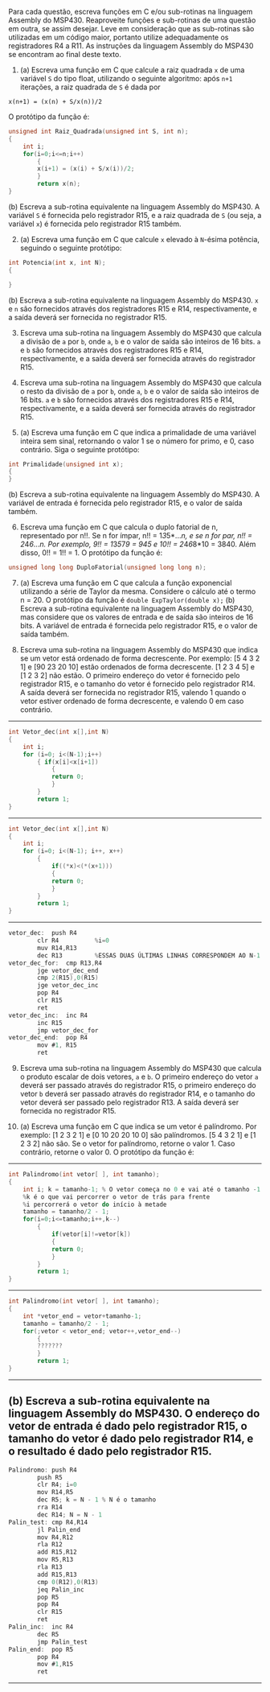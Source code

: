 Para cada questão, escreva funções em C e/ou sub-rotinas na linguagem Assembly do MSP430. Reaproveite funções e sub-rotinas de uma questão em outra, se assim desejar. Leve em consideração que as sub-rotinas são utilizadas em um código maior, portanto utilize adequadamente os registradores R4 a R11. As instruções da linguagem Assembly do MSP430 se encontram ao final deste texto.

1. (a) Escreva uma função em C que calcule a raiz quadrada `x` de uma variável `S` do tipo float, utilizando o seguinte algoritmo: após `n+1` iterações, a raiz quadrada de `S` é dada por

```
x(n+1) = (x(n) + S/x(n))/2
```

O protótipo da função é:

```C
unsigned int Raiz_Quadrada(unsigned int S, int n);
{
	int i;
	for(i=0;i<=n;i++)
		{
		x(i+1) = (x(i) + S/x(i))/2;
		}
		return x(n);
}
```

(b) Escreva a sub-rotina equivalente na linguagem Assembly do MSP430. A variável `S` é fornecida pelo registrador R15, e a raiz quadrada de `S` (ou seja, a variável `x`) é fornecida pelo registrador R15 também.


2. (a) Escreva uma função em C que calcule `x` elevado à `N`-ésima potência, seguindo o seguinte protótipo: 

```C
int Potencia(int x, int N);
{

}
```

(b) Escreva a sub-rotina equivalente na linguagem Assembly do MSP430. `x` e `n` são fornecidos através dos registradores R15 e R14, respectivamente, e a saída deverá ser fornecida no registrador R15.

3. Escreva uma sub-rotina na linguagem Assembly do MSP430 que calcula a divisão de `a` por `b`, onde `a`, `b` e o valor de saída são inteiros de 16 bits. `a` e `b` são fornecidos através dos registradores R15 e R14, respectivamente, e a saída deverá ser fornecida através do registrador R15.

4. Escreva uma sub-rotina na linguagem Assembly do MSP430 que calcula o resto da divisão de `a` por `b`, onde `a`, `b` e o valor de saída são inteiros de 16 bits. `a` e `b` são fornecidos através dos registradores R15 e R14, respectivamente, e a saída deverá ser fornecida através do registrador R15.

5. (a) Escreva uma função em C que indica a primalidade de uma variável inteira sem sinal, retornando o valor 1 se o número for primo, e 0, caso contrário. Siga o seguinte protótipo:

```C
int Primalidade(unsigned int x);
{
}
```

(b) Escreva a sub-rotina equivalente na linguagem Assembly do MSP430. A variável de entrada é fornecida pelo registrador R15, e o valor de saída também.

6. Escreva uma função em C que calcula o duplo fatorial de n, representado por n!!. Se n for ímpar, n!! = 1*3*5*...*n, e se n for par, n!! = 2*4*6*...*n. Por exemplo, 9!! = 1*3*5*7*9 = 945 e 10!! = 2*4*6*8*10 = 3840. Além disso, 0!! = 1!! = 1.
O protótipo da função é:

```C
unsigned long long DuploFatorial(unsigned long long n);
```

7. (a) Escreva uma função em C que calcula a função exponencial utilizando a série de Taylor da mesma. Considere o cálculo até o termo n = 20. O protótipo da função é `double ExpTaylor(double x);`
(b) Escreva a sub-rotina equivalente na linguagem Assembly do MSP430, mas considere que os valores de entrada e de saída são inteiros de 16 bits. A variável de entrada é fornecida pelo registrador R15, e o valor de saída também.

8. Escreva uma sub-rotina na linguagem Assembly do MSP430 que indica se um vetor está ordenado de forma decrescente. Por exemplo:
[5 4 3 2 1] e [90 23 20 10] estão ordenados de forma decrescente.
[1 2 3 4 5] e [1 2 3 2] não estão.
O primeiro endereço do vetor é fornecido pelo registrador R15, e o tamanho do vetor é fornecido pelo registrador R14. A saída deverá ser fornecida no registrador R15, valendo 1 quando o vetor estiver ordenado de forma decrescente, e valendo 0 em caso contrário.
-----------------------------------------------------------------
```C
int Vetor_dec(int x[],int N)
{
	int i;
	for (i=0; i<(N-1);i++)
		{ if(x[i]<x[i+1])
			{
			return 0;
			}
		}
		return 1;
}
```
-----------------------------------------------------------------
```C
int Vetor_dec(int x[],int N)
{
	int i;
	for (i=0; i<(N-1); i++, x++)
		{ 
			if((*x)<(*(x+1)))
			{
			return 0;
			}
		}
		return 1;
}
```
-----------------------------------------------------------------
```C
vetor_dec:	push R4
		clr R4 			%i=0
		muv R14,R13
		dec R13 		%ESSAS DUAS ÚLTIMAS LINHAS CORRESPONDEM AO N-1
vetor_dec_for:	cmp R13,R4
		jge vetor_dec_end
		cmp 2(R15),0(R15)
		jge vetor_dec_inc
		pop R4
		clr R15
		ret
vetor_dec_inc:	inc R4
		inc R15
		jmp vetor_dec_for
vetor_dec_end:	pop R4
		mov #1, R15
		ret
```
9. Escreva uma sub-rotina na linguagem Assembly do MSP430 que calcula o produto escalar de dois vetores, `a` e `b`. O primeiro endereço do vetor `a` deverá ser passado através do registrador R15, o primeiro endereço do vetor `b` deverá ser passado através do registrador R14, e o tamanho do vetor deverá ser passado pelo registrador R13. A saída deverá ser fornecida no registrador R15.

10. (a) Escreva uma função em C que indica se um vetor é palíndromo. Por exemplo:
	[1 2 3 2 1] e [0 10 20 20 10 0] são palíndromos.
	[5 4 3 2 1] e [1 2 3 2] não são.
Se o vetor for palíndromo, retorne o valor 1. Caso contrário, retorne o valor 0. O protótipo da função é:
-----------------------------------------------------------------
```C
int Palindromo(int vetor[ ], int tamanho);
{
	int i; k = tamanho-1; % O vetor começa no 0 e vai até o tamanho -1. Por isso o "k" recebe "tamanho -1"
	%k é o que vai percorrer o vetor de trás para frente
	%i percorrerá o vetor do início à metade 
	tamanho = tamanho/2 - 1;
	for(i=0;i<=tamanho;i++,k--)
		{
			if(vetor[i]!=vetor[k])
			{
			return 0;
			}
		}
		return 1;
}
```
-----------------------------------------------------------------
```C
int Palindromo(int vetor[ ], int tamanho);
{
	int *vetor_end = vetor+tamanho-1;
	tamanho = tamanho/2 - 1;
	for(;vetor < vetor_end; vetor++,vetor_end--)
		{
		???????
		}
		return 1;
}
```
-----------------------------------------------------------------
(b) Escreva a sub-rotina equivalente na linguagem Assembly do MSP430. O endereço do vetor de entrada é dado pelo registrador R15, o tamanho do vetor é dado pelo registrador R14, e o resultado é dado pelo registrador R15.
-----------------------------------------------------------------
```C
Palindromo:	push R4
		push R5
		clr R4; i=0
		mov R14,R5
		dec R5; k = N - 1 % N é o tamanho
		rra R14
		dec R14; N = N - 1
Palin_test:	cmp R4,R14
		jl Palin_end
		mov R4,R12
		rla R12
		add R15,R12
		mov R5,R13
		rla R13
		add R15,R13
		cmp 0(R12),0(R13)
		jeq Palin_inc
		pop R5
		pop R4
		clr R15
		ret
Palin_inc:	inc R4
		dec R5
		jmp Palin_test
Palin_end:	pop R5
		pop R4
		mov #1,R15
		ret
```
-----------------------------------------------------------------
